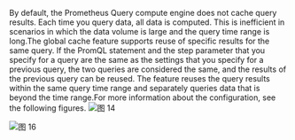 By default, the Prometheus Query compute engine does not cache query results. Each time you query data, all data is computed. This is inefficient in scenarios in which the data volume is large and the query time range is long.The global cache feature supports reuse of specific results for the same query. If the PromQL statement and the step parameter that you specify for a query are the same as the settings that you specify for a previous query, the two queries are considered the same, and the results of the previous query can be reused. The feature reuses the query results within the same query time range and separately queries data that is beyond the time range.For more information about the configuration, see the following figures.
![图 14](/img/src/en/metrics/29.%E9%85%8D%E7%BD%AE%E6%95%B0%E6%8D%AE%E8%BF%87%E6%BB%A4%E6%9D%A1%E4%BB%B6/fd218bd6e30d14b29af6b740f0105cf4b808a4350b97d0c3732cb16125cf8eba.png)

![图 16](/img/src/en/metrics/27.%E9%85%8D%E7%BD%AE%E5%85%A8%E5%B1%80%E7%BC%93%E5%AD%98/27aefeef8b77cd265205c05f98b93fe05fd49de95352c7cd9ddf5cea2c1a6fd1.png)

